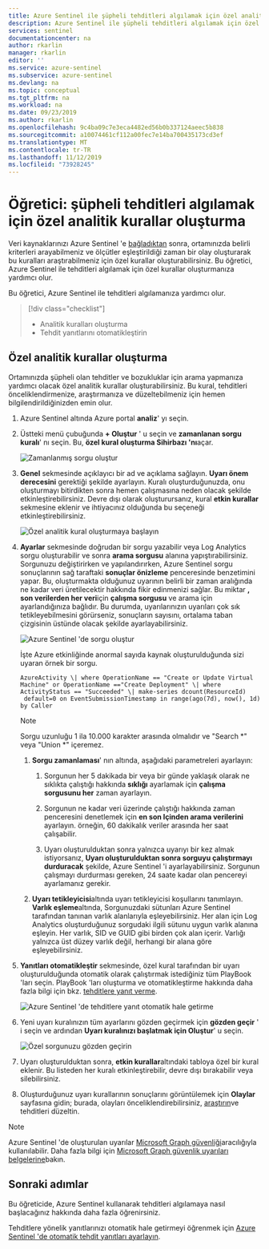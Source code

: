 ```yaml
---
title: Azure Sentinel ile şüpheli tehditleri algılamak için özel analitik kurallar oluşturma | Microsoft Docs
description: Azure Sentinel ile şüpheli tehditleri algılamak için özel analitik kurallar oluşturmayı öğrenmek için bu öğreticiyi kullanın.
services: sentinel
documentationcenter: na
author: rkarlin
manager: rkarlin
editor: ''
ms.service: azure-sentinel
ms.subservice: azure-sentinel
ms.devlang: na
ms.topic: conceptual
ms.tgt_pltfrm: na
ms.workload: na
ms.date: 09/23/2019
ms.author: rkarlin
ms.openlocfilehash: 9c4ba09c7e3eca4482ed56b0b337124aeec5b838
ms.sourcegitcommit: a10074461cf112a00fec7e14ba700435173cd3ef
ms.translationtype: MT
ms.contentlocale: tr-TR
ms.lasthandoff: 11/12/2019
ms.locfileid: "73928245"
---
```

# <a name="tutorial-create-custom-analytic-rules-to-detect-suspicious-threats"></a>Öğretici: şüpheli tehditleri algılamak için özel analitik kurallar oluşturma

Veri kaynaklarınızı Azure Sentinel 'e [bağladıktan](quickstart-onboard.md) sonra, ortamınızda belirli kriterleri arayabilmeniz ve ölçütler eşleştirildiği zaman bir olay oluşturarak bu kuralları araştırabilmeniz için özel kurallar oluşturabilirsiniz. Bu öğretici, Azure Sentinel ile tehditleri algılamak için özel kurallar oluşturmanıza yardımcı olur.

Bu öğretici, Azure Sentinel ile tehditleri algılamanıza yardımcı olur.
> [!div class="checklist"]
> * Analitik kuralları oluşturma
> * Tehdit yanıtlarını otomatikleştirin

## <a name="create-custom-analytic-rules"></a>Özel analitik kurallar oluşturma

Ortamınızda şüpheli olan tehditler ve bozukluklar için arama yapmanıza yardımcı olacak özel analitik kurallar oluşturabilirsiniz. Bu kural, tehditleri önceliklendirmenize, araştırmanıza ve düzeltebilmeniz için hemen bilgilendirildiğinizden emin olur.

1. Azure Sentinel altında Azure portal **analiz**' yı seçin.

1. Üstteki menü çubuğunda **+ Oluştur** ' u seçin ve **zamanlanan sorgu kuralı**' nı seçin. Bu, **özel kural oluşturma Sihirbazı 'nı**açar.

    ![Zamanlanmış sorgu oluştur](media/tutorial-detect-threats-custom/create-scheduled-query.png)

1. **Genel** sekmesinde açıklayıcı bir ad ve açıklama sağlayın. **Uyarı önem derecesini** gerektiği şekilde ayarlayın. Kuralı oluşturduğunuzda, onu oluşturmayı bitirdikten sonra hemen çalışmasına neden olacak şekilde etkinleştirebilirsiniz. Devre dışı olarak oluşturursanız, kural **etkin kurallar** sekmesine eklenir ve ihtiyacınız olduğunda bu seçeneği etkinleştirebilirsiniz.

    ![Özel analitik kural oluşturmaya başlayın](media/tutorial-detect-threats-custom/general-tab.png)

1. **Ayarlar** sekmesinde doğrudan bir sorgu yazabilir veya Log Analytics sorgu oluşturabilir ve sonra **arama sorgusu** alanına yapıştırabilirsiniz. Sorgunuzu değiştirirken ve yapılandırırken, Azure Sentinel sorgu sonuçlarının sağ taraftaki **sonuçlar önizleme** penceresinde benzetimini yapar. Bu, oluşturmakta olduğunuz uyarının belirli bir zaman aralığında ne kadar veri üretilecektir hakkında fikir edinmenizi sağlar. Bu miktar **, son verilerden her veri**için **çalışma sorgusu** ve arama için ayarlandığınıza bağlıdır. Bu durumda, uyarılarınızın uyarıları çok sık tetikleyebilmesini görürseniz, sonuçların sayısını, ortalama taban çizgisinin üstünde olacak şekilde ayarlayabilirsiniz.

   ![Azure Sentinel 'de sorgu oluştur](media/tutorial-detect-threats-custom/settings-tab.png)

   İşte Azure etkinliğinde anormal sayıda kaynak oluşturulduğunda sizi uyaran örnek bir sorgu.

    `AzureActivity
    \| where OperationName == "Create or Update Virtual Machine" or OperationName =="Create Deployment"
    \| where ActivityStatus == "Succeeded"
    \| make-series dcount(ResourceId)  default=0 on EventSubmissionTimestamp in range(ago(7d), now(), 1d) by Caller`

   > [!NOTE]
   > Sorgu uzunluğu 1 ila 10.000 karakter arasında olmalıdır ve "Search \*" veya "Union \*" içeremez.

    1. **Sorgu zamanlaması**' nın altında, aşağıdaki parametreleri ayarlayın:

        1.  Sorgunun her 5 dakikada bir veya bir günde yaklaşık olarak ne sıklıkta çalıştığı hakkında **sıklığı** ayarlamak için **çalışma sorgusunu her** zaman ayarlayın.

        1.  Sorgunun ne kadar veri üzerinde çalıştığı hakkında zaman penceresini denetlemek için **en son Içinden arama verilerini** ayarlayın. örneğin, 60 dakikalık veriler arasında her saat çalışabilir.

        1. Uyarı oluşturulduktan sonra yalnızca uyarıyı bir kez almak istiyorsanız, **Uyarı oluşturulduktan sonra sorguyu çalıştırmayı durduracak** şekilde, Azure Sentinel 'i ayarlayabilirsiniz. Sorgunun çalışmayı durdurması gereken, 24 saate kadar olan pencereyi ayarlamanız gerekir.

    1. **Uyarı tetikleyicisi**altında uyarı tetikleyicisi koşullarını tanımlayın. **Varlık eşleme**altında, Sorgunuzdaki sütunları Azure Sentinel tarafından tanınan varlık alanlarıyla eşleyebilirsiniz. Her alan için Log Analytics oluşturduğunuz sorgudaki ilgili sütunu uygun varlık alanına eşleyin. Her varlık, SID ve GUID gibi birden çok alan içerir. Varlığı yalnızca üst düzey varlık değil, herhangi bir alana göre eşleyebilirsiniz.

1.  **Yanıtları otomatikleştir** sekmesinde, özel kural tarafından bir uyarı oluşturulduğunda otomatik olarak çalıştırmak istediğiniz tüm PlayBook 'ları seçin. PlayBook 'ları oluşturma ve otomatikleştirme hakkında daha fazla bilgi için bkz. [tehditlere yanıt verme](tutorial-respond-threats-playbook.md).

    ![Azure Sentinel 'de tehditlere yanıt otomatik hale getirme](media/tutorial-detect-threats-custom/response-automation-custom.png)

1. Yeni uyarı kuralınızın tüm ayarlarını gözden geçirmek için **gözden geçir** ' i seçin ve ardından **Uyarı kuralınızı başlatmak için Oluştur**' u seçin.

   ![Özel sorgunuzu gözden geçirin](media/tutorial-detect-threats-custom/review-tab.png)

1.  Uyarı oluşturulduktan sonra, **etkin kurallar**altındaki tabloya özel bir kural eklenir. Bu listeden her kuralı etkinleştirebilir, devre dışı bırakabilir veya silebilirsiniz.

1.  Oluşturduğunuz uyarı kurallarının sonuçlarını görüntülemek için **Olaylar** sayfasına gidin; burada, olayları önceliklendirebilirsiniz, [araştırın](tutorial-investigate-cases.md)ve tehditleri düzeltin.


> [!NOTE]
> Azure Sentinel 'de oluşturulan uyarılar [Microsoft Graph güvenliği](https://aka.ms/securitygraphdocs)aracılığıyla kullanılabilir. Daha fazla bilgi için [Microsoft Graph güvenlik uyarıları belgelerine](https://aka.ms/graphsecurityreferencebetadocs)bakın.

## <a name="next-steps"></a>Sonraki adımlar

Bu öğreticide, Azure Sentinel kullanarak tehditleri algılamaya nasıl başlacağınız hakkında daha fazla öğrenirsiniz.

Tehditlere yönelik yanıtlarınızı otomatik hale getirmeyi öğrenmek için [Azure Sentinel 'de otomatik tehdit yanıtları ayarlayın](tutorial-respond-threats-playbook.md).

